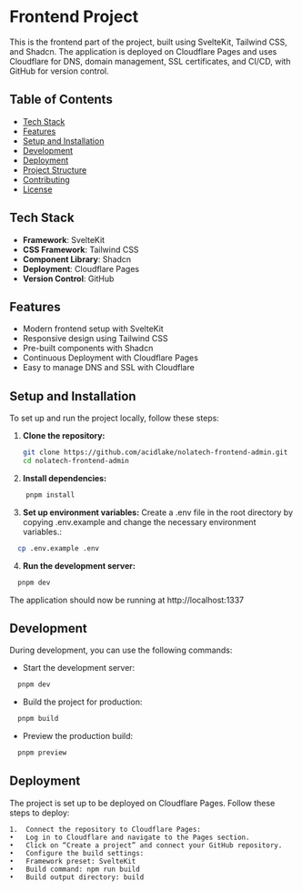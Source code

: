 # Frontend Project

This is the frontend part of the project, built using SvelteKit, Tailwind CSS, and Shadcn. The application is deployed on Cloudflare Pages and uses Cloudflare for DNS, domain management, SSL certificates, and CI/CD, with GitHub for version control.

## Table of Contents

- [Tech Stack](#tech-stack)
- [Features](#features)
- [Setup and Installation](#setup-and-installation)
- [Development](#development)
- [Deployment](#deployment)
- [Project Structure](#project-structure)
- [Contributing](#contributing)
- [License](#license)

## Tech Stack

- **Framework**: SvelteKit
- **CSS Framework**: Tailwind CSS
- **Component Library**: Shadcn
- **Deployment**: Cloudflare Pages
- **Version Control**: GitHub

## Features

- Modern frontend setup with SvelteKit
- Responsive design using Tailwind CSS
- Pre-built components with Shadcn
- Continuous Deployment with Cloudflare Pages
- Easy to manage DNS and SSL with Cloudflare

## Setup and Installation

To set up and run the project locally, follow these steps:

1. **Clone the repository:**

   ```sh
   git clone https://github.com/acidlake/nolatech-frontend-admin.git
   cd nolatech-frontend-admin
   ```
2.	**Install dependencies:**

```sh
    pnpm install
```
3.	**Set up environment variables:**
Create a .env file in the root directory by copying .env.example and change the necessary environment variables.:
```sh
  cp .env.example .env
```

4.	**Run the development server:**
```sh
  pnpm dev
```
The application should now be running at http://localhost:1337

## Development

During development, you can use the following commands:

- Start the development server:
```sh
  pnpm dev
```
- Build the project for production:
```sh
  pnpm build
```

- Preview the production build:
```sh
  pnpm preview
```

## Deployment

The project is set up to be deployed on Cloudflare Pages. Follow these steps to deploy:

	1.	Connect the repository to Cloudflare Pages:
	•	Log in to Cloudflare and navigate to the Pages section.
	•	Click on “Create a project” and connect your GitHub repository.
	•	Configure the build settings:
	•	Framework preset: SvelteKit
	•	Build command: npm run build
	•	Build output directory: build
